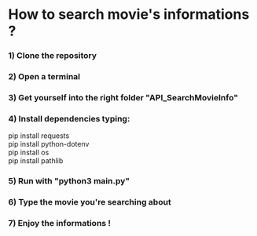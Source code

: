 # How to search movie's informations ?

### 1) Clone the repository

### 2) Open a terminal

### 3) Get yourself into the right folder "API_SearchMovieInfo"

### 4) Install dependencies typing: 

pip install requests \
pip install python-dotenv \
pip install os \
pip install pathlib

### 5) Run with "python3 main.py"

### 6) Type the movie you're searching about

### 7) Enjoy the informations !
